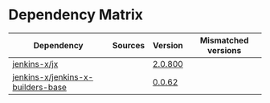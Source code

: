 # Dependency Matrix

Dependency | Sources | Version | Mismatched versions
---------- | ------- | ------- | -------------------
[jenkins-x/jx](https://github.com/jenkins-x/jx.git) |  | [2.0.800](https://github.com/jenkins-x/jx/releases/tag/v2.0.800) | 
[jenkins-x/jenkins-x-builders-base](https://github.com/jenkins-x/jenkins-x-builders-base.git) |  | [0.0.62](https://github.com/jenkins-x/jenkins-x-builders-base/releases/tag/v0.0.62) | 

